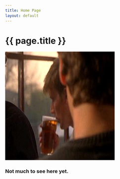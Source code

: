 ```yaml
---
title: Home Page
layout: default
---
```

# {{ page.title }}

<img src="images/mwd.jpg" class="img-responsive rounded-circle" alt="in the Pub" >
<h3>Not much to see here yet.</h3>

